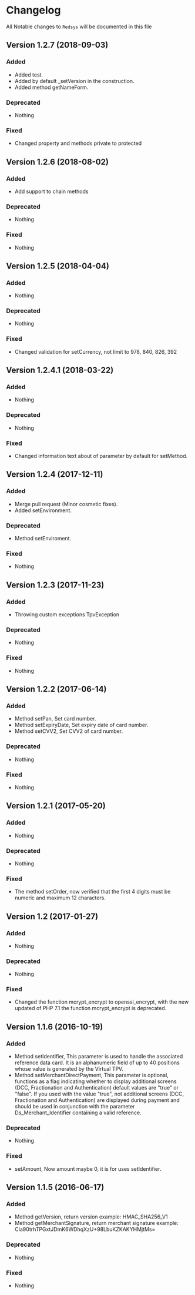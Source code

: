 # Changelog

All Notable changes to `Redsys` will be documented in this file

## Version 1.2.7 (2018-09-03)

### Added
- Added test.
- Added by default _setVersion in the construction.
- Added method getNameForm.

### Deprecated
- Nothing

### Fixed
- Changed property and methods private to protected

## Version 1.2.6 (2018-08-02)

### Added
- Add support to chain methods

### Deprecated
- Nothing

### Fixed
- Nothing

## Version 1.2.5 (2018-04-04)

### Added
- Nothing

### Deprecated
- Nothing

### Fixed
- Changed validation for setCurrency, not limit to 978, 840, 826, 392

## Version 1.2.4.1 (2018-03-22)

### Added
- Nothing

### Deprecated
- Nothing

### Fixed
- Changed information text about of parameter by default for setMethod.

## Version 1.2.4 (2017-12-11)

### Added
- Merge pull request (Minor cosmetic fixes).
- Added setEnvironment.

### Deprecated
- Method setEnviroment.

### Fixed
- Nothing

## Version 1.2.3 (2017-11-23)

### Added
- Throwing custom exceptions TpvException

### Deprecated
- Nothing

### Fixed
- Nothing


## Version 1.2.2 (2017-06-14)

### Added
- Method setPan, Set card number.
- Method setExpiryDate, Set expiry date of card number.
- Method setCVV2, Set CVV2 of card number.

### Deprecated
- Nothing

### Fixed
- Nothing


## Version 1.2.1 (2017-05-20)

### Added
- Nothing

### Deprecated
- Nothing

### Fixed
- The method setOrder, now verified that the first 4 digits must be numeric and maximum 12 characters.

## Version 1.2 (2017-01-27)

### Added
- Nothing

### Deprecated
- Nothing

### Fixed
- Changed the function mcrypt_encrypt to openssl_encrypt, with the new updated of PHP 7.1 the function mcrypt_encrypt is deprecated.

## Version 1.1.6 (2016-10-19)

### Added
- Method setIdentifier, This parameter is used to handle the associated reference data card. It is an alphanumeric field of up to 40 positions whose value is generated by the Virtual TPV.
- Method setMerchantDirectPayment, This parameter is optional, functions as a flag indicating whether to display additional screens (DCC, Fractionation and Authentication) default values are "true" or "false". If you used with the value "true", not additional screens (DCC, Fractionation and Authentication) are displayed during payment and should be used in conjunction with the parameter Ds_Merchant_Identifier containing a valid reference.

### Deprecated
- Nothing

### Fixed
- setAmount, Now amount maybe 0, it is for uses setIdentifier.

## Version 1.1.5 (2016-06-17)

### Added
- Method getVersion, return version example: HMAC_SHA256_V1
- Method getMerchantSignature, return merchant signature example: Cia90trhTPGxtJDmK6WDhqXzU+98LbuKZKAKYHMjtMs=

### Deprecated
- Nothing

### Fixed
- Nothing